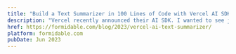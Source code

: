```yaml
---
title: "Build a Text Summarizer in 100 Lines of Code with Vercel AI SDK"
description: "Vercel recently announced their AI SDK. I wanted to see just how easy it was to get up and running with this Vercel AI SDK and build something simple, but with some potential usefulness."
href: https://formidable.com/blog/2023/vercel-ai-text-summarizer/
platform: formidable.com
pubDate: Jun 2023
---
```

